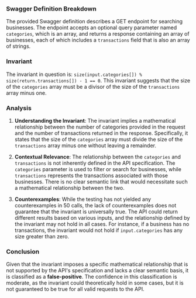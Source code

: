 ### Swagger Definition Breakdown
The provided Swagger definition describes a GET endpoint for searching businesses. The endpoint accepts an optional query parameter named `categories`, which is an array, and returns a response containing an array of businesses, each of which includes a `transactions` field that is also an array of strings.

### Invariant
The invariant in question is: `size(input.categories[]) % size(return.transactions[]) - 1 == 0`. This invariant suggests that the size of the `categories` array must be a divisor of the size of the `transactions` array minus one.

### Analysis
1. **Understanding the Invariant**: The invariant implies a mathematical relationship between the number of categories provided in the request and the number of transactions returned in the response. Specifically, it states that the size of the `categories` array must divide the size of the `transactions` array minus one without leaving a remainder.

2. **Contextual Relevance**: The relationship between the `categories` and `transactions` is not inherently defined in the API specification. The `categories` parameter is used to filter or search for businesses, while `transactions` represents the transactions associated with those businesses. There is no clear semantic link that would necessitate such a mathematical relationship between the two.

3. **Counterexamples**: While the testing has not yielded any counterexamples in 50 calls, the lack of counterexamples does not guarantee that the invariant is universally true. The API could return different results based on various inputs, and the relationship defined by the invariant may not hold in all cases. For instance, if a business has no transactions, the invariant would not hold if `input.categories` has any size greater than zero.

### Conclusion
Given that the invariant imposes a specific mathematical relationship that is not supported by the API's specification and lacks a clear semantic basis, it is classified as a **false-positive**. The confidence in this classification is moderate, as the invariant could theoretically hold in some cases, but it is not guaranteed to be true for all valid requests to the API.
